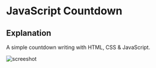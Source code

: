 # JavaScript Countdown

## Explanation

A simple countdown writing with HTML, CSS & JavaScript.

![screeshot](https://user-images.githubusercontent.com/9444085/136656517-9a130433-e924-4aae-a7da-3bc70e3bb149.png)
